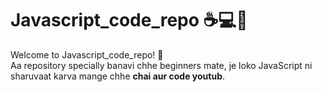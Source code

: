 # Javascript_code_repo ☕💻🚀

Welcome to Javascript_code_repo! 🚀</br>
Aa repository specially banavi chhe beginners mate, je loko JavaScript ni sharuvaat karva mange chhe **chai aur code youtub**.
